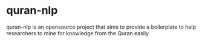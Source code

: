 # quran-nlp
quran-nlp is an opensource project that aims to provide a boilerplate to help researchers to mine for knowledge from the Quran easily
